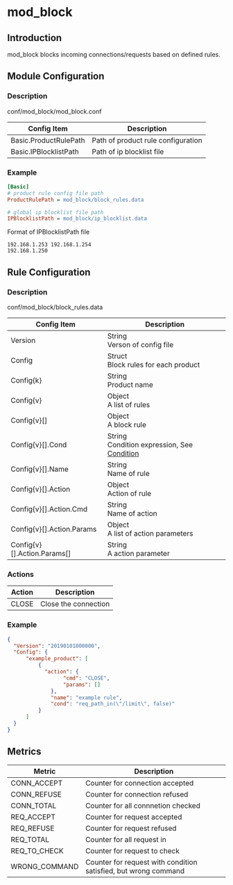 # mod_block

## Introduction 

mod_block blocks incoming connections/requests based on defined rules.

## Module Configuration

### Description
conf/mod_block/mod_block.conf

| Config Item | Description | 
| ----------- | ----------- |
| Basic.ProductRulePath | Path of product rule configuration |
| Basic.IPBlocklistPath | Path of ip blocklist file |

### Example
```ini
[Basic]
# product rule config file path
ProductRulePath = mod_block/block_rules.data

# global ip blocklist file path
IPBlocklistPath = mod_block/ip_blocklist.data
```

Format of IPBlocklistPath file

```
192.168.1.253 192.168.1.254
192.168.1.250
```

## Rule Configuration

### Description

conf/mod_block/block_rules.data

| Config Item | Description                                                  |
| ----------- | ------------------------------------------------------------ |
| Version     | String<br>Verson of config file |
| Config      | Struct<br>Block rules for each product |
| Config{k}   | String<br>Product name |
| Config{v}   | Object<br>A list of rules |
| Config{v}[] | Object<br>A block rule |
| Config{v}[].Cond | String<br>Condition expression, See [Condition](../../condition/condition_grammar.md) |
| Config{v}[].Name | String<br>Name of rule |
| Config{v}[].Action | Object<br>Action of rule |
| Config{v}[].Action.Cmd | String<br>Name of action |
| Config{v}[].Action.Params | Object<br>A list of action parameters |
| Config{v}[].Action.Params[] | String<br>A action parameter |

### Actions
  
| Action | Description          |
| ------ | -------------------- |
| CLOSE  | Close the connection |
  
### Example

```json
{
  "Version": "20190101000000",
  "Config": {
      "example_product": [
          {
            "action": {
                  "cmd": "CLOSE",
                  "params": []
              },
              "name": "example rule",
              "cond": "req_path_in(\"/limit\", false)"            
          }
      ]
  }
}
```

## Metrics

| Metric        | Description                                                  |
| ------------- | ------------------------------------------------------------ |
| CONN_ACCEPT   | Counter for connection accepted                              |
| CONN_REFUSE   | Counter for connection refused                               |
| CONN_TOTAL    | Counter for all connnetion checked                           |
| REQ_ACCEPT    | Counter for request accepted                                 |
| REQ_REFUSE    | Counter for request refused                                  |
| REQ_TOTAL     | Counter for all request in                                   |
| REQ_TO_CHECK  | Counter for request to check                                 |
| WRONG_COMMAND | Counter for request with condition satisfied, but wrong command |

